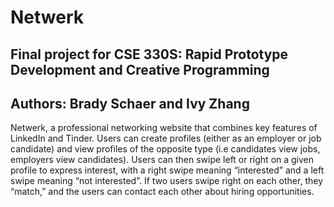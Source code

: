 # Netwerk 
## Final project for CSE 330S: Rapid Prototype Development and Creative Programming
## Authors: Brady Schaer and Ivy Zhang

Netwerk, a professional networking website that combines key features of LinkedIn and Tinder. Users can create profiles (either as an employer or job candidate) and view profiles of the opposite type (i.e candidates view jobs, employers view candidates). Users can then swipe left or right on a given profile to express interest, with a right swipe meaning “interested” and a left swipe meaning “not interested”. If two users swipe right on each other, they “match,” and the users can contact each other about hiring opportunities.
